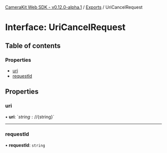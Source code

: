 [CameraKit Web SDK - v0.12.0-alpha.1](../README.md) / [Exports](../modules.md) / UriCancelRequest

# Interface: UriCancelRequest

## Table of contents

### Properties

- [uri](UriCancelRequest.md#uri)
- [requestId](UriCancelRequest.md#requestid)

## Properties

### uri

• **uri**: \`${string}://${string}\`

___

### requestId

• **requestId**: `string`
